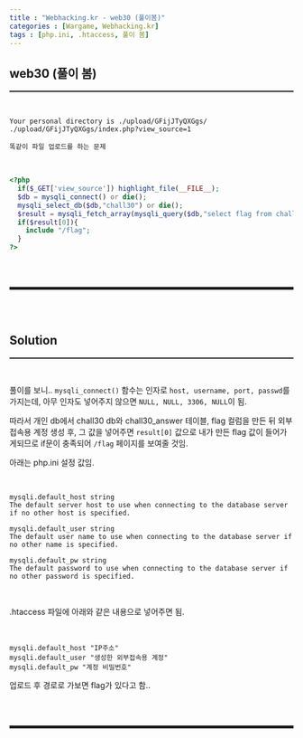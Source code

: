 ```yaml
---
title : "Webhacking.kr - web30 (풀이봄)"
categories : [Wargame, Webhacking.kr]
tags : [php.ini, .htaccess, 풀이 봄]
---
```


## web30 (풀이 봄)
<hr style="border-top: 1px solid;"><br>

```
Your personal directory is ./upload/GFijJTyQXGgs/
./upload/GFijJTyQXGgs/index.php?view_source=1

똑같이 파일 업로드를 하는 문제
```

<br>

```php
<?php
  if($_GET['view_source']) highlight_file(__FILE__);
  $db = mysqli_connect() or die();
  mysqli_select_db($db,"chall30") or die();
  $result = mysqli_fetch_array(mysqli_query($db,"select flag from chall30_answer")) or die();
  if($result[0]){
    include "/flag";
  }
?>
```

<br><br>
<hr style="border: 2px solid;">
<br><br>

## Solution
<hr style="border-top: 1px solid;"><br>

풀이를 보니.. ```mysqli_connect()``` 함수는 인자로 ```host, username, port, passwd```를 가지는데, 아무 인자도 넣어주지 않으면 ```NULL, NULL, 3306, NULL```이 됨.

따라서 개인 db에서 chall30 db와 chall30_answer 테이블, flag 컬럼을 만든 뒤 외부접속용 계정 생성 후, 그 값을 넣어주면 ```result[0]``` 값으로 내가 만든 flag 값이 들어가게되므로 if문이 충족되어 ```/flag``` 페이지를 보여줄 것임.

아래는 php.ini 설정 값임.

<br>

```
mysqli.default_host string
The default server host to use when connecting to the database server if no other host is specified.

mysqli.default_user string
The default user name to use when connecting to the database server if no other name is specified.

mysqli.default_pw string
The default password to use when connecting to the database server if no other password is specified.
```

<br>

.htaccess 파일에 아래와 같은 내용으로 넣어주면 됨.

<br>

```
mysqli.default_host "IP주소"
mysqli.default_user "생성한 외부접속용 계정"
mysqli.default_pw "계정 비밀번호"
```

업로드 후 경로로 가보면 flag가 있다고 함..

<br><br>
<hr style="border: 2px solid;">
<br><br>
